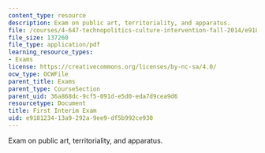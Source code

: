 ```yaml
---
content_type: resource
description: Exam on public art, territoriality, and apparatus.
file: /courses/4-647-technopolitics-culture-intervention-fall-2014/e918123413a9292a9ee9df5b992ce930_MIT4_647F14_Exam_1.pdf
file_size: 137260
file_type: application/pdf
learning_resource_types:
- Exams
license: https://creativecommons.org/licenses/by-nc-sa/4.0/
ocw_type: OCWFile
parent_title: Exams
parent_type: CourseSection
parent_uid: 36a868dc-9cf5-091d-e5d0-eda7d9cea9d6
resourcetype: Document
title: First Interim Exam
uid: e9181234-13a9-292a-9ee9-df5b992ce930
---
```

Exam on public art, territoriality, and apparatus.
